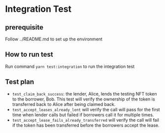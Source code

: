 # Integration Test

## prerequisite

Follow ../README.md to set up the environment

## How to run test

Run command `yarn test:integration` to run the integration test

## Test plan

- `test_claim_back_success`: the lender, Alice, lends the testing NFT token to the borrower, Bob. This test will verify the ownership of the token is transferred back to Alice after being claimed back.
- `test_accept_leases_already_lent` will verify the call will pass for the first time when lender calls but failed if borrowers call it for multiple times.
- `test_accept_lease_fails_already_transferred` will verify the call will fail if the token has been transferred before the borrowers accept the lease.

